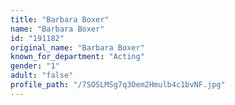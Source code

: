 ```yaml
---
title: "Barbara Boxer"
name: "Barbara Boxer"
id: "191182"
original_name: "Barbara Boxer"
known_for_department: "Acting"
gender: "1"
adult: "false"
profile_path: "/7SOSLMSg7q3Oem2Hmulb4c1bvNF.jpg"
---
```

